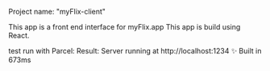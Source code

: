Project name: "myFlix-client"

This app is a front end interface for myFlix.app
This app is build using React.

test run with Parcel:
Result: 
Server running at http://localhost:1234
✨ Built in 673ms
